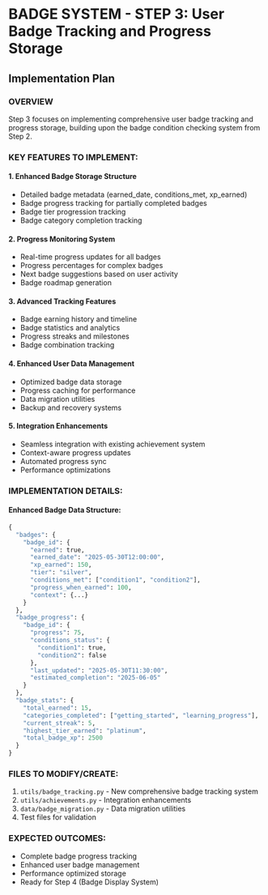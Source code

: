 # BADGE SYSTEM - STEP 3: User Badge Tracking and Progress Storage
## Implementation Plan

### OVERVIEW
Step 3 focuses on implementing comprehensive user badge tracking and progress storage, building upon the badge condition checking system from Step 2.

### KEY FEATURES TO IMPLEMENT:

#### 1. Enhanced Badge Storage Structure
- Detailed badge metadata (earned_date, conditions_met, xp_earned)
- Badge progress tracking for partially completed badges
- Badge tier progression tracking
- Badge category completion tracking

#### 2. Progress Monitoring System
- Real-time progress updates for all badges
- Progress percentages for complex badges
- Next badge suggestions based on user activity
- Badge roadmap generation

#### 3. Advanced Tracking Features
- Badge earning history and timeline
- Badge statistics and analytics
- Progress streaks and milestones
- Badge combination tracking

#### 4. Enhanced User Data Management
- Optimized badge data storage
- Progress caching for performance
- Data migration utilities
- Backup and recovery systems

#### 5. Integration Enhancements
- Seamless integration with existing achievement system
- Context-aware progress updates
- Automated progress sync
- Performance optimizations

### IMPLEMENTATION DETAILS:

#### Enhanced Badge Data Structure:
```python
{
  "badges": {
    "badge_id": {
      "earned": true,
      "earned_date": "2025-05-30T12:00:00",
      "xp_earned": 150,
      "tier": "silver",
      "conditions_met": ["condition1", "condition2"],
      "progress_when_earned": 100,
      "context": {...}
    }
  },
  "badge_progress": {
    "badge_id": {
      "progress": 75,
      "conditions_status": {
        "condition1": true,
        "condition2": false
      },
      "last_updated": "2025-05-30T11:30:00",
      "estimated_completion": "2025-06-05"
    }
  },
  "badge_stats": {
    "total_earned": 15,
    "categories_completed": ["getting_started", "learning_progress"],
    "current_streak": 5,
    "highest_tier_earned": "platinum",
    "total_badge_xp": 2500
  }
}
```

### FILES TO MODIFY/CREATE:
1. `utils/badge_tracking.py` - New comprehensive badge tracking system
2. `utils/achievements.py` - Integration enhancements
3. `data/badge_migration.py` - Data migration utilities
4. Test files for validation

### EXPECTED OUTCOMES:
- Complete badge progress tracking
- Enhanced user badge management
- Performance optimized storage
- Ready for Step 4 (Badge Display System)
